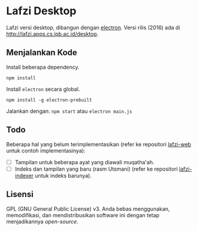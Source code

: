 # Lafzi Desktop

Lafzi versi desktop, dibangun dengan [electron](https://electron.atom.io). 
Versi rilis (2016) ada di http://lafzi.apps.cs.ipb.ac.id/desktop.

Menjalankan Kode
---

Install beberapa dependency.
```
npm install
```

Install `electron` secara global.
```
npm install -g electron-prebuilt
```

Jalankan dengan:
`npm start`
atau
`electron main.js`

Todo
---

Beberapa hal yang belum terimplementasikan (refer ke repositori [lafzi-web](https://github.com/lafzi/lafzi-web) untuk contoh implementasinya):

- [ ] Tampilan untuk beberapa ayat yang diawali muqatha'ah.
- [ ] Indeks dan tampilan yang baru (rasm Utsmani) (refer ke repositori [lafzi-indexer](https://github.com/lafzi/lafzi-indexer) untuk indeks barunya).

Lisensi
---

GPL (GNU General Public License) v3. Anda bebas menggunakan, memodifikasi, dan mendistribusikan software ini dengan tetap menjadikannya *open-source*.

